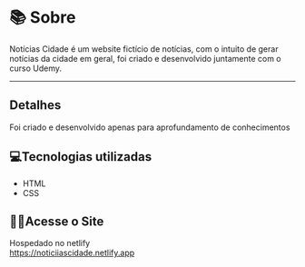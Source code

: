 # 📚 Sobre
 Notícias Cidade é um website fictício de notícias, com o intuito de gerar notícias da cidade em geral, foi criado e desenvolvido juntamente com o curso Udemy.
<hr>

## Detalhes
Foi criado e desenvolvido apenas para aprofundamento de conhecimentos

 ## 💻Tecnologias utilizadas
- HTML <br>
- CSS

## 👩‍💻Acesse o Site
Hospedado no netlify <br>
https://noticiiascidade.netlify.app
